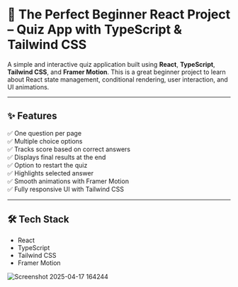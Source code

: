 # 🧠 The Perfect Beginner React Project – Quiz App with TypeScript & Tailwind CSS

A simple and interactive quiz application built using **React**, **TypeScript**, **Tailwind CSS**, and **Framer Motion**. This is a great beginner project to learn about React state management, conditional rendering, user interaction, and UI animations.

---

## ✨ Features

✅ One question per page  
✅ Multiple choice options  
✅ Tracks score based on correct answers  
✅ Displays final results at the end  
✅ Option to restart the quiz  
✅ Highlights selected answer  
✅ Smooth animations with Framer Motion  
✅ Fully responsive UI with Tailwind CSS

---

## 🛠 Tech Stack

- React  
- TypeScript  
- Tailwind CSS  
- Framer Motion


![Screenshot 2025-04-17 164244](https://github.com/user-attachments/assets/9279e462-1806-4c26-bdea-c150c70ba509)




